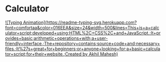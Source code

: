 <h1>Calculator</h1>
 
[![Typing Animation](https://readme-typing-svg.herokuapp.com?font=comfortaa&color=016EEA&size=24&width=500&lines=This+is+a+calculator+script;developed+using;HTML%2C+CSS%2C+and+JavaScript.;It+provides+basic;arithmetic+operations+with;a+user-friendly+interface.;The+repository+contains;source+code+and;necessary+files.;It%27s+great+for+beginners;or+anyone+looking+for;a+basic+calculator+script;for+their+website.;Created by Akhil Mahesh)](https://git.io/typing-svg)
